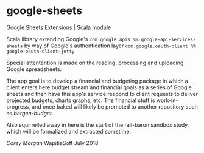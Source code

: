 # google-sheets
Google Sheets Extensions | Scala module

Scala library extending Google's ```com.google.apis %% google-api-services-sheets```
by way of Google's authentication layer ```com.google.oauth-client %% google-oauth-client-jetty```

Special attentention is made on the reading, processing and uploading Google spreadsheets.

The app goal is to develop a financial and budgeting package in which a client 
enters here budget stream and financial goals as a series of Google sheets and
then have this app's service respond to client requests to deliver projected
budgets, charts graphs, etc.
The financial stuff is work-in-progress, and once baked will likely be promoted
to another repository such as *bergen-budget*.

Also squirrelled away in here is the start of the rail-baron sandbox study,
which will be formalized and extracted sometime.

*Corey Morgan*
WapitiaSoft
July 2018
